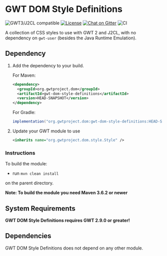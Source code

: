 # GWT DOM Style Definitions

![GWT3/J2CL compatible](https://img.shields.io/badge/GWT3/J2CL-compatible-brightgreen.svg) [![License](https://img.shields.io/:license-apache-blue.svg)](http://www.apache.org/licenses/LICENSE-2.0.html) [![Chat on Gitter](https://badges.gitter.im/hal/elemento.svg)](https://gitter.im/gwtproject/gwt-modules) ![CI](https://github.com/gwtproject/gwt-dom-style-definitions/workflows/CI/badge.svg)

A collection of CSS styles to use with GWT 2 and J2CL, with no dependency on `gwt-user` (besides the Java Runtime Emulation).

## Dependency

1. Add the dependency to your build.

   For Maven:

   ```xml
   <dependency>
     <groupId>org.gwtproject.dom</groupId>
     <artifactId>gwt-dom-style-definitions</artifactId>
     <version>HEAD-SNAPSHOT</version>
   </dependency>
   ```

   For Gradle:

   ```gradle
   implementation("org.gwtproject.dom:gwt-dom-style-definitions:HEAD-SNAPSHOT")
   ```

2. Update your GWT module to use

   ```xml
   <inherits name="org.gwtproject.dom.style.Style" />
   ```

### Instructions
To build the module:

* run `mvn clean install`

on the parent directory.

**Note: To build the module you need Maven 3.6.2 or newer**

## System Requirements

**GWT DOM Style Definitions requires GWT 2.9.0 or greater!**


## Dependencies

GWT DOM Style Definitions does not depend on any other module.
